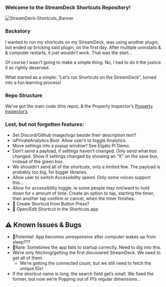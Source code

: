 ### Welcome to the StreamDeck Shortcuts Repository!
![StreamDeck-Shortcuts_Banner](https://user-images.githubusercontent.com/44782976/144732233-c5c1f594-1d22-47e5-b23f-97f22c4982f0.png)


### Backstory
I wanted to run my shortcuts on my StreamDeck,  was using another plugin, but ended up bricking said plugin, on the first day. After multiple uninstalls & & computer restarts, it just wouldn’t work. That was the start…

Of course I wasn’t going to make a simple thing. No, I had to do it the justice it so rightly deserved.

What started as a simple: “Let’s run Shortcuts on the StreamDeck”, turned into a fun learning process!

### Repo Structure
We’ve got the main code (this repo), & the Property Inspector’s
[Property Inspector’s](https://github.com/SENTINELITE/StreamDeck-Shortcuts-PropertyInspector)

### Lost, but not forgotten features:
- Set Discord/Github image/logo beside their description text?
- isPrivateAnalytics Bool. Allow user’s to toggle Analytics.
- Move settings into a popup window? See Elgato PI Demo.
- Don’t send a payload, if settings haven’t changed. Only send what *has* changed. Show if settings changed by showing an “X” on the save box, instead of the green box.
- We shouldn’t send all of the shortcuts, only a limited few. The payload is probably too big, for bigger libraries.
- Allow user to switch Accessibility speed. Only some voices support this…
- Allow for accessibility toggle. ie some people may not/want to hold down for x amount of time. Create an option to tap, starting the timer, then another tap confirm or cancel, when the timer finishes.
- 🚀 Create Shortcut from Button Press?
- 🚀 Open/Edit Shortcut in the Shortcuts.app



## ⚠️ Known Issues & Bugs
- 🐞Potential: App becomes unresponsive after computer wakes up from sleep???
- 🐞Rare: Sometimes the app fails to startup correctly. Need to dig into this.
- We’re only fetching/getting the first discovered StreamDeck. We need to get all of them.
    - We’re getting the connected count, but we still need to fetch the unique IDs!
- If the shortcut name is long, the search field get’s small. We fixed the former, but now we’re Popping out of PI’s regular dimensions…
